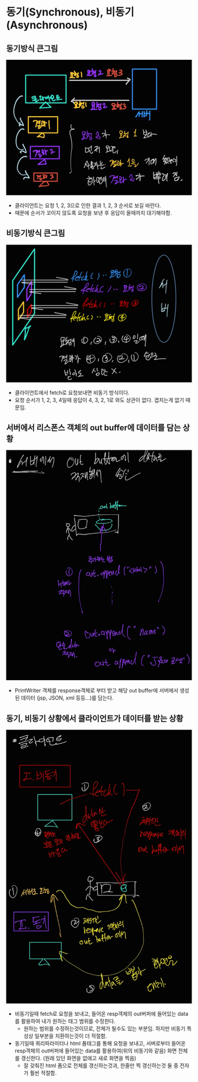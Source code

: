 # 동기(Synchronous), 비동기(Asynchronous)

## 동기방식 큰그림 
![동기](/img/backendBasic/동기.jpg)
- 클라이언트는 요청 1, 2, 3으로 인한 결과 1, 2, 3 순서로 보길 바란다.
- 때문에 순서가 꼬이지 않도록 요청을 보낸 후 응답이 올때까지 대기해야함.

## 비동기방식 큰그림 
![비동기](/img/backendBasic/비동기.jpg)
- 클라이언트에서 fetch로 요청보내면 비동기 방식이다.
- 요청 순서가 1, 2, 3, 4일때 응답이 4, 3, 2, 1로 와도 상관이 없다. 겹치는게 없기 때문임.

## 서버에서 리스폰스 객체의 out buffer에 데이터를 담는 상황
![서버에서out버퍼에적재](/img/backendBasic/동기비동기서버.jpg)
- PrintWriter 객체를 response객체로 부터 받고 해당 out buffer에 서버에서 생성된 데이터 (jsp, JSON, xml 등등...)를 담는다.


## 동기, 비동기 상황에서 클라이언트가 데이터를 받는 상황 
![동기,비동기](/img/backendBasic/동기비동기클라.jpg)
- 비동기일때 fetch로 요청을 보내고, 들어온 resp객체의 out버퍼에 들어있는 data를 활용하여 내가 원하는 태그 범위를 수정한다.
  - 원하는 범위를 수정하는것이므로, 전체가 될수도 있는 부분임. 하지만 비동기 특성상 일부분을 치환하는것이 더 적절함.
- 동기일때 쿼리파라미터나 html 폼태그를 통해 요청을 보내고, 서버로부터 들어온 resp객체의 out버퍼에 들어있는 data를 활용하여(위의 비동기와 같음) 화면 전체를 갱신한다. (원래 있던 화면을 없애고 새로 화면을 찍음)
  - 잘 갖춰진 html 폼으로 전체를 갱신하는것과, 한줄만 찍 갱신하는것 둘 중 전자가 훨씬 적절함. 